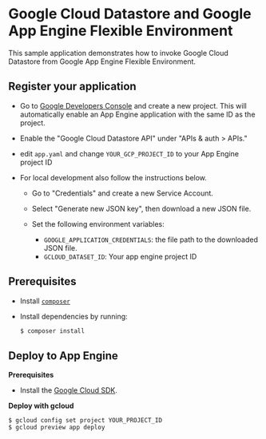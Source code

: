 # Google Cloud Datastore and Google App Engine Flexible Environment

This sample application demonstrates how to invoke Google Cloud Datastore from
 Google App Engine Flexible Environment.

## Register your application

- Go to
  [Google Developers Console](https://console.developers.google.com/project)
  and create a new project. This will automatically enable an App
  Engine application with the same ID as the project.

- Enable the "Google Cloud Datastore API" under "APIs & auth > APIs."

- edit `app.yaml` and change `YOUR_GCP_PROJECT_ID` to your App Engine project ID

- For local development also follow the instructions below.

  - Go to "Credentials" and create a new Service Account.

  - Select "Generate new JSON key", then download a new JSON file.

  - Set the following environment variables:

    - `GOOGLE_APPLICATION_CREDENTIALS`: the file path to the downloaded JSON file.
    - `GCLOUD_DATASET_ID`: Your app engine project ID

## Prerequisites

- Install [`composer`](https://getcomposer.org)
- Install dependencies by running:

    ```sh
    $ composer install
    ```

## Deploy to App Engine

**Prerequisites**

- Install the [Google Cloud SDK](https://developers.google.com/cloud/sdk/).

**Deploy with gcloud**

```
$ gcloud config set project YOUR_PROJECT_ID
$ gcloud preview app deploy
```
